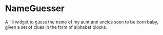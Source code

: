 # NameGuesser
A 'lil widget to guess the name of my aunt and uncles soon to be born baby, given
a set of clues in the form of alphabet blocks.
